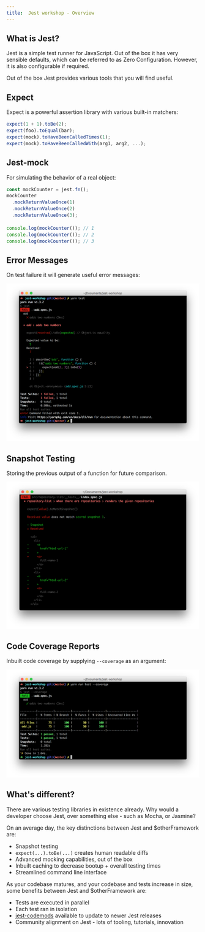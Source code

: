 ```yaml
---
title:  Jest workshop - Overview
---
```


## What is Jest?

Jest is a simple test runner for JavaScript. Out of the box it has very sensible defaults, which can be
referred to as Zero Configuration. However, it is also configurable if required.

Out of the box Jest provides various tools that you will find useful.

## Expect

Expect is a powerful assertion library with various built-in matchers:

```javascript
expect(1 + 1).toBe(2);
expect(foo).toEqual(bar);
expect(mock).toHaveBeenCalledTimes(1);
expect(mock).toHaveBeenCalledWith(arg1, arg2, ...);
```

## Jest-mock

For simulating the behavior of a real object:

```javascript
const mockCounter = jest.fn();
mockCounter
  .mockReturnValueOnce(1)
  .mockReturnValueOnce(2)
  .mockReturnValueOnce(3);

console.log(mockCounter()); // 1
console.log(mockCounter()); // 2
console.log(mockCounter()); // 3
```

## Error Messages

On test failure it will generate useful error messages:

![](./test-failure.png "Example of Jest failing an equality check between between 5 and 7")

## Snapshot Testing

Storing the previous output of a function for future comparison.

![](./test-snapshot.png "Example of a test failing due to the latest test result being different")

## Code Coverage Reports

Inbuilt code coverage by supplying `--coverage` as an argument:

![](./test-coverage.png "Example of Jest showing the percentage of code that was successfully tested")

## What's different?

There are various testing libraries in existence already. Why would a developer choose Jest, over something else - such as Mocha, or Jasmine?

On an average day, the key distinctions between Jest and $otherFramework are:

* Snapshot testing
* `expect(...).toBe(...)` creates human readable diffs
* Advanced mocking capabilities, out of the box
* Inbuilt caching to decrease bootup + overall testing times
* Streamlined command line interface

As your codebase matures, and your codebase and tests increase in size, some benefits between Jest and $otherFramework are:

* Tests are executed in parallel
* Each test ran in isolation
* [jest-codemods](https://github.com/skovhus/jest-codemods) available to update to newer Jest releases
* Community alignment on Jest - lots of tooling, tutorials, innovation
